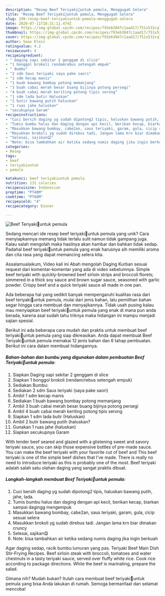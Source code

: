 ```yaml
---
description: "Resep Beef Teriyaki🐂untuk pemula, Menggugah Selera"
title: "Resep Beef Teriyaki🐂untuk pemula, Menggugah Selera"
slug: 199-resep-beef-teriyakiuntuk-pemula-menggugah-selera
date: 2020-07-11T18:31:11.474Z
image: https://img-global.cpcdn.com/recipes/f93eb3047c1aad17/751x532cq70/beef-teriyaki🐂untuk-pemula-foto-resep-utama.jpg
thumbnail: https://img-global.cpcdn.com/recipes/f93eb3047c1aad17/751x532cq70/beef-teriyaki🐂untuk-pemula-foto-resep-utama.jpg
cover: https://img-global.cpcdn.com/recipes/f93eb3047c1aad17/751x532cq70/beef-teriyaki🐂untuk-pemula-foto-resep-utama.jpg
author: Sean Klein
ratingvalue: 4.2
reviewcount: 4
recipeingredient:
- " Daging sapi sekitar 2 genggam di slice"
- "1 bonggol brokoli rendamrebus setengah empuk"
- " Bumbu"
- "2 sdm Saus teriyaki saya pake saori"
- "1 sdm kecap manis"
- "1 buah bawang bombay potong memanjang"
- "3 buah cabai merah besar buang bijinya potong persegi"
- "4 buah cabai merah keriting potong tipis serong"
- "1 sdm lada butir Haluskan"
- "2 butir bawang putih haluskan"
- "1 ruas jahe haluskan"
- "secukupnya Garam"
recipeinstructions:
- "Cuci bersih daging yg sudah dipotong2 tipis, haluskan bawang putih, jahe, lada."
- "Tumis bumbu halus dan daging dengan api kecil, berikan kecap, biarkan sampai dagingg mengempuk"
- "Masukkan bawang bombay, cabe2an, saus teriyaki, garam, gula, cicip sesuai selera"
- "Masukkan brokoli yg sudah direbus tadi. Jangan lama krn biar dimakan cruncy"
- "Selesai, sajikan😋"
- "Note: bisa tambahkan air ketika sedang numis daging jika ingin berkuah"
categories:
- Resep
tags:
- beef
- teriyakiuntuk
- pemula

katakunci: beef teriyakiuntuk pemula 
nutrition: 131 calories
recipecuisine: Indonesian
preptime: "PT40M"
cooktime: "PT60M"
recipeyield: "4"
recipecategory: Dinner

---
```



![Beef Teriyaki🐂untuk pemula](https://img-global.cpcdn.com/recipes/f93eb3047c1aad17/751x532cq70/beef-teriyaki🐂untuk-pemula-foto-resep-utama.jpg)

Sedang mencari ide resep beef teriyaki🐂untuk pemula yang unik? Cara menyiapkannya memang tidak terlalu sulit namun tidak gampang juga. Kalau salah mengolah maka hasilnya akan hambar dan bahkan tidak sedap. Padahal beef teriyaki🐂untuk pemula yang enak harusnya sih memiliki aroma dan cita rasa yang dapat memancing selera kita.

Assalamualaikum, Video kali ini Abah mengolah Daging Kurban sesuai request dari komentar-komentar yang ada di video sebelumnya. Simple beef teriyaki with quickly-browned beef sirloin strips and broccoli florets; simmered in a thick soy sauce and brown sugar sauce, seasoned with garlic powder. Crispy beef and a quick teriyaki sauce all made in one pan.

Ada beberapa hal yang sedikit banyak mempengaruhi kualitas rasa dari beef teriyaki🐂untuk pemula, mulai dari jenis bahan, lalu pemilihan bahan segar hingga cara membuat dan menyajikannya. Tidak usah pusing kalau mau menyiapkan beef teriyaki🐂untuk pemula yang enak di mana pun anda berada, karena asal sudah tahu triknya maka hidangan ini mampu menjadi sajian spesial.


Berikut ini ada beberapa cara mudah dan praktis untuk membuat beef teriyaki🐂untuk pemula yang siap dikreasikan. Anda dapat membuat Beef Teriyaki🐂untuk pemula memakai 12 jenis bahan dan 6 tahap pembuatan. Berikut ini cara dalam membuat hidangannya.

<!--inarticleads1-->

##### Bahan-bahan dan bumbu yang digunakan dalam pembuatan Beef Teriyaki🐂untuk pemula:

1. Siapkan  Daging sapi sekitar 2 genggam di slice
1. Siapkan 1 bonggol brokoli (rendam/rebus setengah empuk)
1. Sediakan  Bumbu:
1. Sediakan 2 sdm Saus teriyaki (saya pake saori)
1. Ambil 1 sdm kecap manis
1. Sediakan 1 buah bawang bombay potong memanjang
1. Ambil 3 buah cabai merah besar buang bijinya potong persegi
1. Ambil 4 buah cabai merah keriting potong tipis serong
1. Siapkan 1 sdm lada butir (Haluskan)
1. Ambil 2 butir bawang putih (haluskan?
1. Gunakan 1 ruas jahe (haluskan)
1. Siapkan secukupnya Garam


With tender beef seared and glazed with a glistening sweet and savory teriyaki sauce, you can skip those expensive bottles of pre-made sauce. You can make the beef teriyaki with your favorite cut of beef and This beef teriyaki is one of the simple beef dishes that I&#39;ve made. There is really no need to introduce teriyaki as this is probably one of the most. Beef teriyaki adalah salah satu olahan daging yang sangat praktis dibuat. 

<!--inarticleads2-->

##### Langkah-langkah membuat Beef Teriyaki🐂untuk pemula:

1. Cuci bersih daging yg sudah dipotong2 tipis, haluskan bawang putih, jahe, lada.
1. Tumis bumbu halus dan daging dengan api kecil, berikan kecap, biarkan sampai dagingg mengempuk
1. Masukkan bawang bombay, cabe2an, saus teriyaki, garam, gula, cicip sesuai selera
1. Masukkan brokoli yg sudah direbus tadi. Jangan lama krn biar dimakan cruncy
1. Selesai, sajikan😋
1. Note: bisa tambahkan air ketika sedang numis daging jika ingin berkuah


Agar daging sedap, racik bumbu lumuran yang pas. Teriyaki Beef Main Dish Stir-Frying Recipes. Beef sirloin steak with broccoli, tomatoes and water chestnuts in a tasty teriyaki sauce, served over fluffy white rice. Cook rice according to package directions. While the beef is marinating, prepare the salad. 

Gimana nih? Mudah bukan? Itulah cara membuat beef teriyaki🐂untuk pemula yang bisa Anda lakukan di rumah. Semoga bermanfaat dan selamat mencoba!
